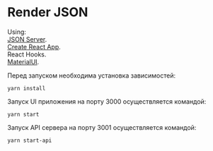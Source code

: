 # Render JSON

Using:  
[JSON Server](https://github.com/typicode/json-server).  
[Create React App](https://github.com/facebook/create-react-app).   
React Hooks.   
[MaterialUI](https://github.com/mui-org/material-ui).


Перед запуском необходима установка зависимостей:
```
yarn install
```

Запуск UI приложения на порту 3000 осуществляется командой:
```
yarn start
```

Запуск API сервера на порту 3001 осуществляется командой: 
```
yarn start-api
```
